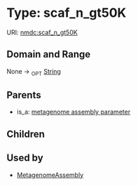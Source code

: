 
# Type: scaf_n_gt50K




URI: [nmdc:scaf_n_gt50K](https://microbiomedata/meta/scaf_n_gt50K)


## Domain and Range

None ->  <sub>OPT</sub> [String](types/String.md)

## Parents

 *  is_a: [metagenome assembly parameter](metagenome_assembly_parameter.md)

## Children


## Used by

 * [MetagenomeAssembly](MetagenomeAssembly.md)
